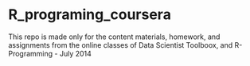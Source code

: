 R_programing_coursera
=====================

This repo is made only for the content materials, homework, and assignments from the online classes of Data Scientist Toolboox, and R-Programming - July 2014
